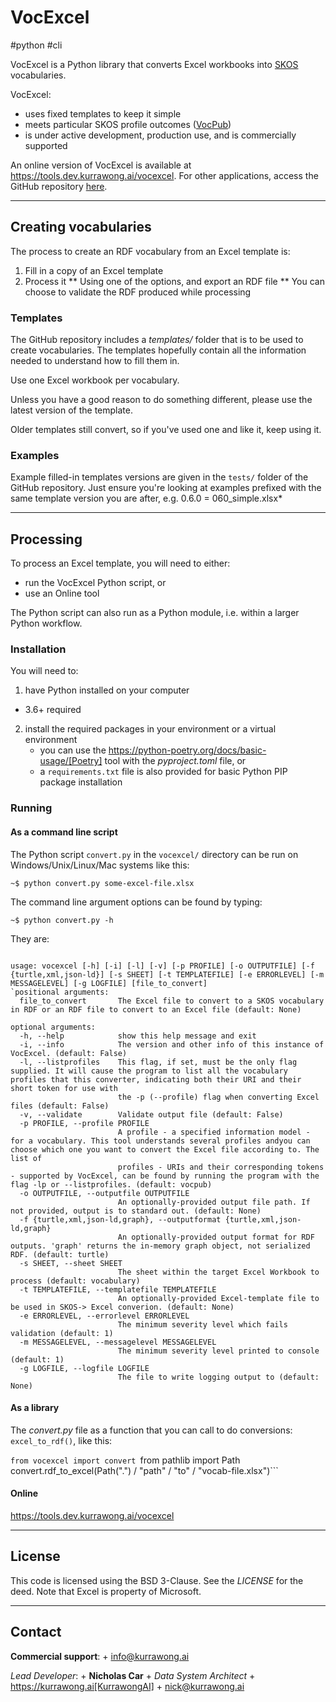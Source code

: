 # VocExcel

#python #cli

VocExcel is a Python library that converts Excel workbooks into [SKOS](https://www.w3.org/TR/skos-primer/) vocabularies.

VocExcel:

* uses fixed templates to keep it simple
* meets particular SKOS profile outcomes ([VocPub](https://w3id.org/profile/vocpub))
* is under active development, production use, and is commercially supported

An online version of VocExcel is available at <https://tools.dev.kurrawong.ai/vocexcel>. For other applications, access the GitHub repository [here](https://github.com/Kurrawong/VocExcel).

---
## Creating vocabularies

The process to create an RDF vocabulary from an Excel template is:

1. Fill in a copy of an Excel template
2. Process it
** Using one of the options, and export an RDF file
** You can choose to validate the RDF produced while processing
### Templates

The GitHub repository includes a *templates/* folder that is to be used to create vocabularies. The templates hopefully contain all the information needed to understand how to fill them in.

Use one Excel workbook per vocabulary.

Unless you have a good reason to do something different, please use the latest version of the template.

Older templates still convert, so if you've used one and like it, keep using it.

### Examples

Example filled-in templates versions are given in the `tests/` folder of the GitHub repository. Just ensure you're looking at examples prefixed with the same template version you are after, e.g. 0.6.0 = 060_simple.xlsx*

---
## Processing

To process an Excel template, you will need to either:

* run the VocExcel Python script, or
* use an Online tool

The Python script can also run as a Python module, i.e. within a larger Python workflow.

### Installation

You will need to:

1. have Python installed on your computer
* 3.6+ required
2. install the required packages in your environment or a virtual environment
    * you can use the https://python-poetry.org/docs/basic-usage/[Poetry] tool with the _pyproject.toml_ file, or
    * a `requirements.txt` file is also provided for basic Python PIP package installation

### Running

#### As a command line script

The Python script `convert.py` in the `vocexcel/` directory can be run on Windows/Unix/Linux/Mac systems like this:

`~$ python convert.py some-excel-file.xlsx`

The command line argument options can be found by typing:

`~$ python convert.py -h`

They are:

```shell

usage: vocexcel [-h] [-i] [-l] [-v] [-p PROFILE] [-o OUTPUTFILE] [-f {turtle,xml,json-ld}] [-s SHEET] [-t TEMPLATEFILE] [-e ERRORLEVEL] [-m MESSAGELEVEL] [-g LOGFILE] [file_to_convert]
`positional arguments:
  file_to_convert       The Excel file to convert to a SKOS vocabulary in RDF or an RDF file to convert to an Excel file (default: None)

optional arguments:
  -h, --help            show this help message and exit
  -i, --info            The version and other info of this instance of VocExcel. (default: False)
  -l, --listprofiles    This flag, if set, must be the only flag supplied. It will cause the program to list all the vocabulary profiles that this converter, indicating both their URI and their short token for use with
                        the -p (--profile) flag when converting Excel files (default: False)
  -v, --validate        Validate output file (default: False)
  -p PROFILE, --profile PROFILE
                        A profile - a specified information model - for a vocabulary. This tool understands several profiles andyou can choose which one you want to convert the Excel file according to. The list of
                        profiles - URIs and their corresponding tokens - supported by VocExcel, can be found by running the program with the flag -lp or --listprofiles. (default: vocpub)
  -o OUTPUTFILE, --outputfile OUTPUTFILE
                        An optionally-provided output file path. If not provided, output is to standard out. (default: None)
  -f {turtle,xml,json-ld,graph}, --outputformat {turtle,xml,json-ld,graph}
                        An optionally-provided output format for RDF outputs. 'graph' returns the in-memory graph object, not serialized RDF. (default: turtle)
  -s SHEET, --sheet SHEET
                        The sheet within the target Excel Workbook to process (default: vocabulary)
  -t TEMPLATEFILE, --templatefile TEMPLATEFILE
                        An optionally-provided Excel-template file to be used in SKOS-> Excel converion. (default: None)
  -e ERRORLEVEL, --errorlevel ERRORLEVEL
                        The minimum severity level which fails validation (default: 1)
  -m MESSAGELEVEL, --messagelevel MESSAGELEVEL
                        The minimum severity level printed to console (default: 1)
  -g LOGFILE, --logfile LOGFILE
                        The file to write logging output to (default: None)
```

#### As a library

The _convert.py_ file as a function that you can call to do conversions: `excel_to_rdf()`, like this:

`from vocexcel import convert
`from pathlib import Path`
`convert.rdf_to_excel(Path(".") / "path" / "to" / "vocab-file.xlsx")```

#### Online

<https://tools.dev.kurrawong.ai/vocexcel>

---
## License

This code is licensed using the BSD 3-Clause. See the _LICENSE_ for the deed. Note that Excel is property of Microsoft.

---
## Contact

**Commercial support**: +
info@kurrawong.ai

*Lead Developer*: +
**Nicholas Car** +
*Data System Architect* +
https://kurrawong.ai[KurrawongAI] +
nick@kurrawong.ai